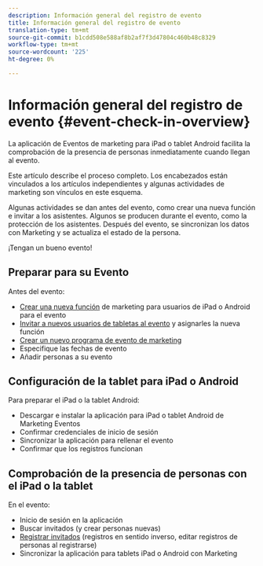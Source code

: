 ```yaml
---
description: Información general del registro de evento
title: Información general del registro de evento
translation-type: tm+mt
source-git-commit: b1cdd508e588af8b2af7f3d47804c460b48c8329
workflow-type: tm+mt
source-wordcount: '225'
ht-degree: 0%

---
```



# Información general del registro de evento {#event-check-in-overview}

La aplicación de Eventos de marketing para iPad o tablet Android facilita la comprobación de la presencia de personas inmediatamente cuando llegan al evento.

Este artículo describe el proceso completo. Los encabezados están vinculados a los artículos independientes y algunas actividades de marketing son vínculos en este esquema.

Algunas actividades se dan antes del evento, como crear una nueva función e invitar a los asistentes. Algunos se producen durante el evento, como la protección de los asistentes. Después del evento, se sincronizan los datos con Marketing y se actualiza el estado de la persona.

¡Tengan un bueno evento!

## Preparar para su Evento

Antes del evento:

* [Crear una nueva función](/help/marketo/product-docs/core-marketo-concepts/mobile-apps/event-check-in/grant-users-access-to-the-check-in-app.md) de marketing para usuarios de iPad o Android para el evento
* [Invitar a nuevos usuarios de tabletas al evento](/help/marketo/product-docs/core-marketo-concepts/mobile-apps/event-check-in/grant-users-access-to-the-check-in-app.md) y asignarles la nueva función
* [Crear un nuevo programa de evento de marketing](/help/marketo/product-docs/demand-generation/events/understanding-events/create-a-new-event-program.md)
* Especifique las fechas de evento
* Añadir personas a su evento

## Configuración de la tablet para iPad o Android

Para preparar el iPad o la tablet Android:

* Descargar e instalar la aplicación para iPad o tablet Android de Marketing Eventos
* Confirmar credenciales de inicio de sesión
* Sincronizar la aplicación para rellenar el evento
* Confirmar que los registros funcionan

## Comprobación de la presencia de personas con el iPad o la tablet

En el evento:

* Inicio de sesión en la aplicación
* Buscar invitados (y crear personas nuevas)
* [Registrar invitados](/help/marketo/product-docs/core-marketo-concepts/mobile-apps/event-check-in/check-people-into-your-event-from-your-tablet.md) (registros en sentido inverso, editar registros de personas al registrarse)
* Sincronizar la aplicación para tablets iPad o Android con Marketing
